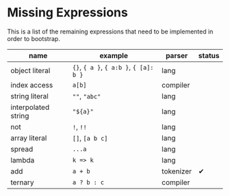 # Missing Expressions

This is a list of the remaining expressions that need to be implemented in order
to bootstrap.

| name                | example                                | parser    | status |
| ------------------- | -------------------------------------- | --------- | ------ |
| object literal      | `{}`, `{ a }`, `{ a:b }`, `{ [a]: b }` | lang      |        |
| index access        | `a[b]`                                 | compiler  |        |
| string literal      | `""`, `"abc"`                          | lang      |        |
| interpolated string | `"${a}"`                               | lang      |        |
| not                 | `!`, `!!`                              | lang      |        |
| array literal       | `[]`, `[a b c]`                        | lang      |        |
| spread              | `...a`                                 | lang      |        |
| lambda              | `k => k`                               | lang      |        |
| add                 | `a + b`                                | tokenizer | ✔      |
| ternary             | `a ? b : c`                            | compiler  |        |
